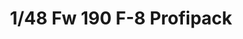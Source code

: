 ---
layout: product
title: "1/48 Fw 190 F-8 Profipack"
price: "4800" 
desc: "Maketa"
img_path: "/assets/img/82139.webp"
brand: "EDUARD"
available: true
special_offer: false
new: true
soon: false
cat: "010000"
subcat: "010400"
subsubcat: "00"
sifra: "82139"
popular: false
spec: false
---